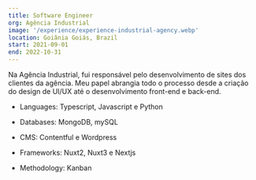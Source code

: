 ```yaml
---
title: Software Engineer
org: Agência Industrial
image: '/experience/experience-industrial-agency.webp'
location: Goiânia Goiás, Brazil
start: 2021-09-01
end: 2022-10-31
---
```


Na Agência Industrial, fui responsável pelo desenvolvimento de sites
dos clientes da agência. Meu papel abrangia
todo o processo desde a criação do design de UI/UX até o
desenvolvimento front-end e back-end.

- Languages: Typescript, Javascript e Python

- Databases: MongoDB, mySQL

- CMS: Contentful e Wordpress

- Frameworks: Nuxt2, Nuxt3 e Nextjs

- Methodology: Kanban
